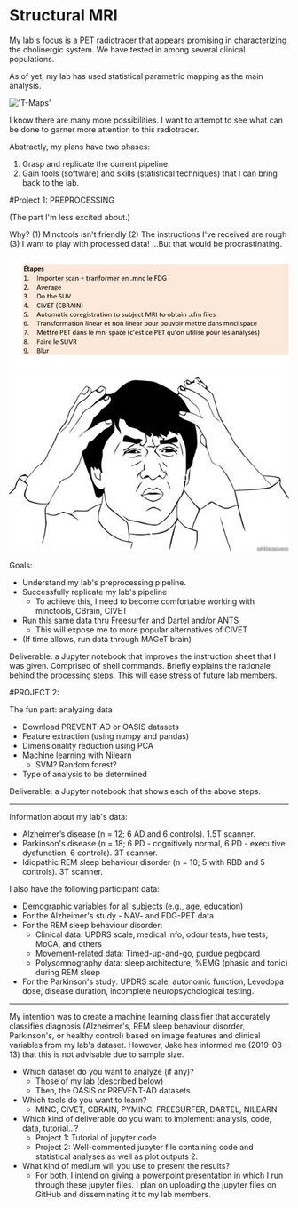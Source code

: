 # Structural MRI

My lab's focus is a PET radiotracer that appears promising in characterizing the cholinergic system. We have tested in among several clinical populations.   

As of yet, my lab has used statistical parametric mapping as the main analysis. 

!['T-Maps'](https://www.google.com/search?q=t-map+neuroimaging&source=lnms&tbm=isch&sa=X&ved=0ahUKEwiqhKeqmobkAhXplOAKHQs8BC8Q_AUIESgB&biw=1280&bih=610#imgrc=hfnHbC0fztegXM:)

I know there are many more possibilities. I want to attempt to see what can be done to garner more attention to this radiotracer.   

Abstractly, my plans have two phases: 

1. Grasp and replicate the current pipeline. 
2. Gain tools (software) and skills (statistical techniques) that I can bring back to the lab.   

#Project 1: PREPROCESSING 

(The part I'm less excited about.)

Why? 
(1) Minctools isn't friendly
(2) The instructions I've received are rough
(3) I want to play with processed data! 
...But that would be procrastinating. 

<img src="https://github.com/mtl-brainhack-school-2019/rwickens-sMRI-PET/blob/master/Wtf.PNG?raw=true" width=1200> 

<img src="https://github.com/mtl-brainhack-school-2019/rwickens-sMRI-PET/blob/master/JackieChan.jpg"> 


Goals: 

- Understand my lab's preprocessing pipeline.   
- Successfully replicate my lab's pipeline 
  - To achieve this, I need to become comfortable working with minctools, CBrain, CIVET
-	Run this same data thru Freesurfer and Dartel and/or ANTS 
    - This will expose me to more popular alternatives of CIVET
- (If time allows, run data through MAGeT brain)

Deliverable: a Jupyter notebook that improves the instruction sheet that I was given. Comprised of shell commands. Briefly explains the rationale behind the processing steps. This will ease stress of future lab members. 

#PROJECT 2:

The fun part: analyzing data 

- Download PREVENT-AD or OASIS datasets
 - Feature extraction (using numpy and pandas)
- Dimensionality reduction using PCA
- Machine learning with Nilearn 
    - SVM? Random forest? 
- Type of analysis to be determined

Deliverable: a Jupyter notebook that shows each of the above steps. 

---------------------------

Information about my lab's data: 

- Alzheimer’s disease (n = 12; 6 AD and 6 controls). 1.5T scanner. 
- Parkinson's disease (n = 18; 6 PD - cognitively normal, 6 PD - executive dysfunction, 6 controls). 3T scanner. 
- Idiopathic REM sleep behaviour disorder (n = 10; 5 with RBD and 5 controls). 3T scanner. 
 
I also have the following participant data:

- Demographic variables for all subjects (e.g., age, education)
- For the Alzheimer's study - NAV- and FDG-PET data
- For the REM sleep behaviour disorder: 
    - Clinical data: UPDRS scale, medical info, odour tests, hue tests, MoCA, and others
    - Movement-related data: Timed-up-and-go, purdue pegboard
    - Polysomnography data: sleep architecture, %EMG (phasic and tonic) during REM sleep
- For the Parkinson's study: UPDRS scale, autonomic function, Levodopa dose, disease duration, incomplete neuropsychological testing. 

-------------

My intention was to create a machine learning classifier that accurately classifies diagnosis (Alzheimer's, REM sleep behaviour disorder, Parkinson's, or healthy control) based on image features and clinical variables from my lab's dataset. However, Jake has informed me (2019-08-13) that this is not advisable due to sample size.   

- Which dataset do you want to analyze (if any)? 
  - Those of my lab (described below)
  - Then, the OASIS or PREVENT-AD datasets
-	Which tools do you want to learn? 
    - MINC, CIVET, CBRAIN, PYMINC, FREESURFER, DARTEL, NILEARN
- Which kind of deliverable do you want to implement: analysis, code, data, tutorial...? 
  - Project 1: Tutorial of jupyter code
  - Project 2: Well-commented jupyter file containing code and statistical analyses as well as plot outputs 2. 
- What kind of medium will you use to present the results? 
  - For both, I intend on giving a powerpoint presentation in which I run through these jupyter files. I plan on uploading the jupyter files on GitHub and disseminating it to my lab members.